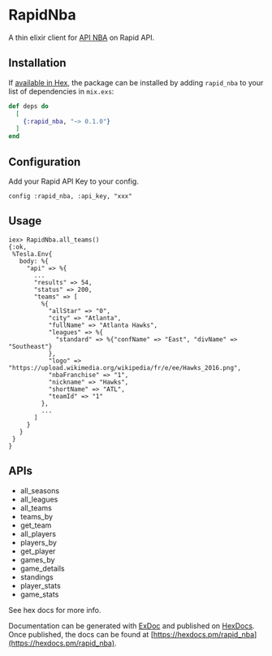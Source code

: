 # RapidNba

A thin elixir client for [API NBA](https://rapidapi.com/api-sports/api/api-nba?endpoint=5bb76fffe4b02d6cfa6a8128) on Rapid API. 

## Installation

If [available in Hex](https://hex.pm/docs/publish), the package can be installed
by adding `rapid_nba` to your list of dependencies in `mix.exs`:

```elixir
def deps do
  [
    {:rapid_nba, "~> 0.1.0"}
  ]
end
```

## Configuration

Add your Rapid API Key to your config.

```
config :rapid_nba, :api_key, "xxx"
```

## Usage

```
iex> RapidNba.all_teams()
{:ok,
 %Tesla.Env{
   body: %{
     "api" => %{
       ...
       "results" => 54,
       "status" => 200,
       "teams" => [
         %{
           "allStar" => "0",
           "city" => "Atlanta",
           "fullName" => "Atlanta Hawks",
           "leagues" => %{
             "standard" => %{"confName" => "East", "divName" => "Southeast"}
           },
           "logo" => "https://upload.wikimedia.org/wikipedia/fr/e/ee/Hawks_2016.png",
           "nbaFranchise" => "1",
           "nickname" => "Hawks",
           "shortName" => "ATL",
           "teamId" => "1"
         },
         ...
       ]
     }
   }
 }
}
```

## APIs

- all_seasons
- all_leagues
- all_teams
- teams_by
- get_team
- all_players
- players_by
- get_player
- games_by
- game_details
- standings
- player_stats
- game_stats

See hex docs for more info.

Documentation can be generated with [ExDoc](https://github.com/elixir-lang/ex_doc)
and published on [HexDocs](https://hexdocs.pm). Once published, the docs can
be found at [https://hexdocs.pm/rapid_nba](https://hexdocs.pm/rapid_nba).

